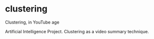 # clustering

Clustering, in YouTube age

Artificial Intelligence Project. Clustering as a video summary technique.
